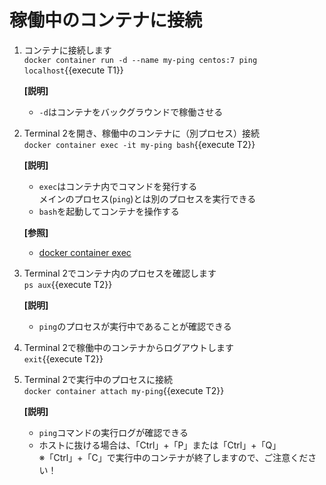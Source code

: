 # 稼働中のコンテナに接続

1. コンテナに接続します<br/>
  `docker container run -d --name my-ping centos:7 ping localhost`{{execute T1}} <br/>

    **[説明]**<br/>
      - `-d`はコンテナをバックグラウンドで稼働させる

2. Terminal 2を開き、稼働中のコンテナに（別プロセス）接続<br/>
  `docker container exec -it my-ping bash`{{execute T2}} <br/>

    **[説明]**<br/>
      - `exec`はコンテナ内でコマンドを発行する<br/>
        メインのプロセス(`ping`)とは別のプロセスを実行できる
      - `bash`を起動してコンテナを操作する<br/>

    **[参照]**<br/>
    - [docker container exec](https://docs.docker.com/engine/reference/commandline/container_exec/)

3. Terminal 2でコンテナ内のプロセスを確認します<br/>
  `ps aux`{{execute T2}} <br/>

    **[説明]**<br/>
      - `ping`のプロセスが実行中であることが確認できる

4. Terminal 2で稼働中のコンテナからログアウトします<br/>
  `exit`{{execute T2}} <br/>

5. Terminal 2で実行中のプロセスに接続<br/>
  `docker container attach my-ping`{{execute T2}} <br/>

    **[説明]**<br/>
      - `ping`コマンドの実行ログが確認できる
      - ホストに抜ける場合は、「Ctrl」+「P」または「Ctrl」+「Q」<br/>
        ※「Ctrl」+「C」で実行中のコンテナが終了しますので、ご注意ください！


